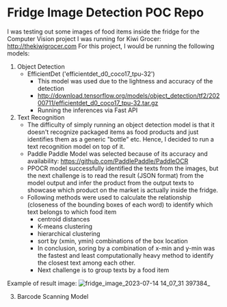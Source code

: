 # Fridge Image Detection POC Repo

I was testing out some images of food items inside the fridge for the Computer Vision project I was running for Kiwi Grocer: http://thekiwigrocer.com
For this project, I would be running the following models:
1. Object Detection
   - EfficientDet ('efficientdet_d0_coco17_tpu-32')
     - This model was used due to the lightness and accuracy of the detection 
     - http://download.tensorflow.org/models/object_detection/tf2/20200711/efficientdet_d0_coco17_tpu-32.tar.gz
     - Running the inferences via Fast API
3. Text Recognition
   -  The difficulty of simply running an object detection model is that it doesn't recognize packaged items as food products and just identifies them as a generic "bottle" etc. Hence, I decided to run a text recognition model on top of it.
   - Paddle Paddle Model was selected because of its accuracy and availability: https://github.com/PaddlePaddle/PaddleOCR
   - PPOCR model successfully identified the texts from the images, but the next challenge is to read the result (JSON format) from the model output and infer the product from the output texts to showcase which product on the market is actually inside the fridge.
   - Following methods were used to calculate the relationship (closeness of the bounding boxes of each word) to identify which text belongs to which food item
       - centroid distances
       - K-means clustering
       - hierarchical clustering
       - sort by (xmin, ymin) combinations of the box location
       - In conclusion, soring by a combination of x-min and y-min was the fastest and least computationally heavy method to identify the closest text among each other.
       - Next challenge is to group texts by a food item
         
Example of result image:
![fridge_image_2023-07-14 14_07_31 397384_](https://github.com/kisakiwata/PPOCR_text_recognition/assets/46466783/1d1c8547-0247-4e2f-bfda-42b1a834210f)


3. Barcode Scanning Model
